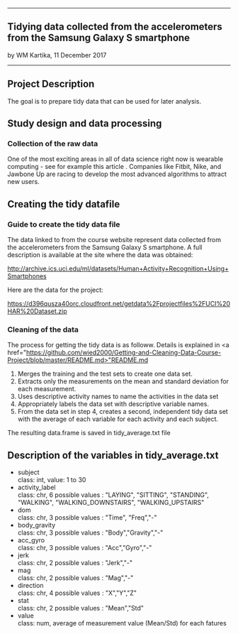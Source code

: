 
---
## Tidying data collected from the accelerometers from the Samsung Galaxy S smartphone
by WM Kartika, 11 December 2017

---

## Project Description
The goal is to prepare tidy data that can be used for later analysis.

## Study design and data processing

### Collection of the raw data
One of the most exciting areas in all of data science right now is wearable computing - see for example this article . 
Companies like Fitbit, Nike, and Jawbone Up are racing to develop the most advanced algorithms to attract new users. 


## Creating the tidy datafile

### Guide to create the tidy data file
The data linked to from the course website represent data collected from the accelerometers from the Samsung Galaxy S smartphone. 
A full description is available at the site where the data was obtained:

http://archive.ics.uci.edu/ml/datasets/Human+Activity+Recognition+Using+Smartphones

Here are the data for the project:

https://d396qusza40orc.cloudfront.net/getdata%2Fprojectfiles%2FUCI%20HAR%20Dataset.zip


### Cleaning of the data

The process for getting the tidy data is as followw. Details is explained in <a href="https://github.com/wied2000/Getting-and-Cleaning-Data-Course-Project/blob/master/README.md>"README.md</a>
1. Merges the training and the test sets to create one data set.
2. Extracts only the measurements on the mean and standard deviation for each measurement.
3. Uses descriptive activity names to name the activities in the data set
4. Appropriately labels the data set with descriptive variable names.
5. From the data set in step 4, creates a second, independent tidy data set with the average of each variable for each activity and each subject. 

The resulting data.frame is saved in tidy_average.txt file

## Description of the variables in  tidy_average.txt

- subject      
class: int,  value: 1 to 30 <br>
- activity_label<br>
class: chr,  6 possible values : "LAYING", "SITTING", "STANDING", "WALKING", "WALKING_DOWNSTAIRS", "WALKING_UPSTAIRS" <br>
- dom       
class: chr,  3 possible values : "Time", "Freq","-" <br>
- body_gravity  
class: chr,  3 possible values : "Body","Gravity","-" <br>
- acc_gyro  
class: chr,  3 possible values : "Acc","Gyro","-" <br>
- jerk  
class: chr,  2 possible values : "Jerk","-" <br>
- mag  
class: chr,  2 possible values : "Mag","-" <br>
- direction  
class: chr,  4 possible values : "X","Y","Z" <br>
- stat  
class: chr,  2 possible values : "Mean","Std" <br>
- value  
class: num,  average of measurement value (Mean/Std) for each fatures <br>




